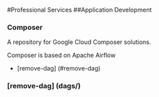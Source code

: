 #Professional Services
##Application Development
### Composer

A repository for Google Cloud Composer solutions.

Composer is based on Apache Airflow

* [remove-dag] (#remove-dag)

### [remove-dag] (dags/)